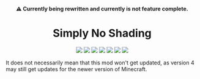 <p align="center"><b>⚠️ Currently being rewritten and currently is not feature complete.</b></p>

<h1 align="center">Simply No Shading</h1>

<p align="center">
	<a alt="MIT License" href="LICENSE">
		<img src="https://img.shields.io/github/license/StartsMercury/simply-no-shading"/></a>
	<a alt="Build Workflow" href="https://github.com/StartsMercury/simply-no-shading/actions/workflows/build.yml">
		<img src="https://github.com/StartsMercury/simply-no-shading/actions/workflows/build.yml/badge.svg?branch=rewrite"/></a>
	<a alt="FabricMC" href="https://fabricmc.net">
		<img src="https://img.shields.io/badge/mod%20loader-fabric-1976d2"/></a>
	<a alt="FabricMC Tutorial Wiki: Side" href="https://fabricmc.net/wiki/tutorial:side">
		<img src="https://img.shields.io/badge/environment-client-1976d2"/></a>
	<a alt="Version Type" href="https://semver.org">
		<img src="https://img.shields.io/badge/dynamic/json?label=channel%20&query=$[0]['version_type']&url=https://api.modrinth.com/v2/project/9gx5Xvc5/version"/></a>
	<a alt="Version" href="https://semver.org">
		<img src="https://img.shields.io/badge/dynamic/json?label=version%20&query=$[0]['version_number']&url=https://api.modrinth.com/v2/project/9gx5Xvc5/version"/></a>
	<a alt="Minecraft Version" href="https://www.minecraft.net">
		<img src="https://img.shields.io/badge/dynamic/json?label=minecraft&query=$[0]['game_versions']&url=https://api.modrinth.com/v2/project/9gx5Xvc5/version"/></a></p>

It does not necessarily mean that this mod won't get updated, as version 4 may still get updates for the newer version of Minecraft.
